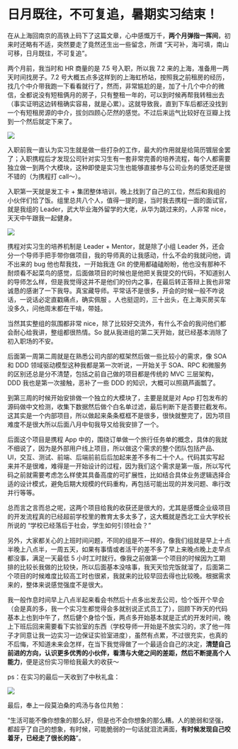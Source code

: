 # 日月既往，不可复追，暑期实习结束！

在从上海回南京的高铁上码下了这篇文章，心中感慨万千，**两个月弹指一挥间**，初来时还略有不适，突然要走了竟然还生出一些留念，所谓 “天可补，海可填，南山可移，日月既往，不可复追”。

两个月前，我当时和 HR 商量的是 7.5 号入职，所以我 7.2 来的上海，准备用一两天时间找房子。7.2 号大概五点多这样到的上海虹桥站，按照我之前租房的经历，找几个中介带我跑一下看看就行了，然而，非常尴尬的是，加了十几个中介的微信，全都说没有短租俩月的房子，只有整租一年的，可以到时候再帮我转租出去（事实证明这边转租确实容易，就是心累）。这就导致我，直到下车后都还没找到一个有短租房源的中介，拔剑四顾心茫然的感觉。不过后来运气比较好在豆瓣上找到一个然后就定下来了。

![](https://gitee.com/veal98/images/raw/master/img/20210912144144.jpg)

入职前我一直认为实习生就是做一些打杂的工作，最大的作用就是给简历镀层金罢了；入职携程后才发现公司针对实习生有一套非常完善的培养流程，每个人都需要独立做一到两个大模块，这种即使是实习生也能够直接参与公司业务的感觉还是很不错的（为携程打 call～）。

入职第一天就是发工卡 + 集团整体培训，晚上找到了自己的工位，然后和我组的小伙伴们恰了饭。组里总共八个人，值得一提的是，当时我去携程一面的面试官，就是我组的 Leader，武大毕业海外留学的大佬，从华为跳过来的，人非常 nice，天天中午跟我一起健身。

![](https://gitee.com/veal98/images/raw/master/img/20210912142454.jpg)

携程对实习生的培养机制是 Leader + Mentor，就是除了小组 Leader 外，还会分一个导师手把手带你做项目，我的导师真的让我感动，什么不会的我就问他，调不出来的 bug 他也帮我找，一开始我连 Git 的使用都磕磕盼盼，他也没有那种不耐烦看不起菜鸟的感觉，后面做项目的时候也是他把关我提交的代码，不知道别人的导师怎么样，但是我觉得这并不是他们的份内之事，在最后转正答辩上我也非常诚恳的感谢了一下我导。真宝藏导师。平常话不是很多，开会的时候一般不咋说话，一说话必定直戳痛点，确实佩服 。人也挺逗的，三十出头，在上海买房买车没多久，问他周末都在干啥，带娃。

当然其实整组的氛围都非常 nice，除了比较好交流外，有什么不会的我问他们都会耐心给我讲，整组都很热情。So 就从我进组的第二天开始，就已经基本消除了初入职场的不安。

后面第一周第二周就是在熟悉公司内部的框架然后做一些比较小的需求，像 SOA 和 DDD 领域驱动模型这种我都是第一次听说，一开始关于 SOA、RPC 和微服务的区别还总是分不清楚，包括之前自己做的项目都是传统的 MVC 三层架构，DDD 我也是第一次接触，恶补了一些 DDD 的知识，大概可以照葫芦画瓢了。

到第三周的时候开始安排做一个独立的大模块了，主要是就是对 App 打包发布的源码做中文检测，收集下数据然后做个白名单过滤，最后判断下是否要拦截发布。这其实是一个内部项目，所以做起来条条框框不是很多，很快就整完了，因为项目难度不是很大所以后面八月中旬我导又给我安排了一个。

后面这个项目是携程 App 中的，围绕订单做一个旅行任务单的概念，具体的我就不细说了，因为是外部用户线上项目，所以做这个需求的整个团队包括产品、UI，交互、测试、前端、后端前前后后加起来差不多有二十个人。代码其实写起来并不是很难，难得是一开始设计的过程，因为我们这个需求是第一版，所以写代码之前就需要考虑怎么样使其具备高度的可扩展性，比如结合具体业务逻辑选择合适的设计模式，避免后期大规模的代码重构，再包括可能出现的并发问题、串行改并行等等。

总而言之言而总之呢，这两个项目给我的收获还是很大的，尤其是感慨企业级项目的开发流程真的已经超前学校里的教育太多太多了，这大概就是西北工业大学校长所说的 “学校已经落后于社会，学生如何引领社会？”

另外，大家都关心的上班时间问题，不同的组是不一样的，像我们组就是早上十点半晚上八点半，一周五天，如果有事情或者活干的差不多了早上来晚点晚上走早点都没事，满足一天最低 5 小时工时就行。像我之前做第一个项目的时候因为工期排的比较长我做的比较快，所以后面基本没啥事，我天天恰完饭就溜了，后面第二个项目的时候难度比较高工时也很紧，我就来的比较早回去得也比较晚。根据需求来的，整体来说感觉强度不是很大。

我一般作息时间早上八点半起来看会书然后十点多出发去公司，恰个饭开个早会（会是真的多，我一个实习生都觉得会多就别说正式员工了），回顾下昨天的代码基本上也到中午了，然后健个身恰个饭，两点多开始基本就是正式的开发时间，晚上下班后回来需要看下实验室的东西（学校导师一开始是不放实习的，求了他一阵子才同意让我一边实习一边保证实验室进度），虽然有点累，不过很充实，也真的不后悔，不知道未来会怎样，在当下我觉得做了一个最适合自己的决定，**清楚自己前进的方向，认识更多优秀的小伙伴，看清与大佬之间的差距，然后不断提高个人能力**，便是这份实习带给我最大的收获～

ps：在实习的最后一天收到了中秋礼盒：

![](https://gitee.com/veal98/images/raw/master/img/20210912144157.jpg)

最后，奉上一段莫泊桑的鸡汤与各位共勉：

“生活可能不像你想象的那么好，但是也不会你想象的那么糟。人的脆弱和坚强，都超乎了自己的想象，有时候，可能脆弱的一句话就泪流满面，**有时候发现自己咬着牙，已经走了很长的路**”。

